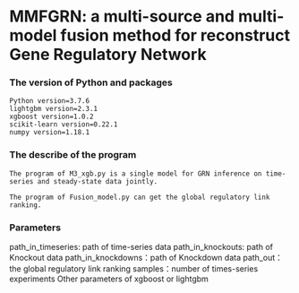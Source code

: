 # MMFGRN: a multi-source and multi-model fusion method for reconstruct Gene Regulatory Network

### The version of Python and packages
    Python version=3.7.6
	lightgbm version=2.3.1
	xgboost version=1.0.2
	scikit-learn version=0.22.1
	numpy version=1.18.1

### The describe of the program 

```
The program of M3_xgb.py is a single model for GRN inference on time-series and steady-state data jointly.

The program of Fusion_model.py can get the global regulatory link ranking.
```

### Parameters
path_in_timeseries: path of time-series data
path_in_knockouts: path of Knockout data
path_in_knockdowns：path of Knockdown data
path_out：the global regulatory link ranking
samples：number of times-series experiments
Other parameters of xgboost or lightgbm

